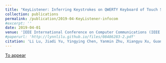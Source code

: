 ```yaml
---
title: "KeyListener: Inferring Keystrokes on QWERTY Keyboard of Touch Screen through Acoustic Signals"
collection: publications
permalink: /publication/2019-04-KeyListener-infocom
#excerpt: ''
date: 2019-04-01
venue: 'IEEE International Conference on Computer Communications (IEEE INFOCOM 2019)'
#paperurl: 'http://lynnlilu.github.io/files/08486283-2.pdf'
citation: 'Li Lu, Jiadi Yu, Yingying Chen, Yanmin Zhu, Xiangyu Xu, Guangtao Xue, Minglu Li. (2019). &quot;KeyListener: Inferring Keystrokes on QWERTY Keyboard of Touch Screen through Acoustic Signals.&quot; <i>IEEE INFOCOM 2019</i>.'
---
```


[To appear](http://lynnlilu.github.io/files/no.pdf)

